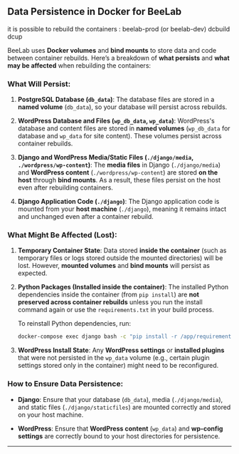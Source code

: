 ## Data Persistence in Docker for BeeLab


it is possible to rebuild the containers :
beelab-prod (or beelab-dev)
dcbuild
dcup


BeeLab uses **Docker volumes** and **bind mounts** to store data and code between container rebuilds. Here’s a breakdown of **what persists** and **what may be affected** when rebuilding the containers:

### **What Will Persist:**

1. **PostgreSQL Database (`db_data`)**:
   The database files are stored in a **named volume** (`db_data`), so your database will persist across rebuilds.

2. **WordPress Database and Files (`wp_db_data`, `wp_data`)**:
   WordPress's database and content files are stored in **named volumes** (`wp_db_data` for database and `wp_data` for site content). These volumes persist across container rebuilds.

3. **Django and WordPress Media/Static Files (`./django/media`, `./wordpress/wp-content`)**:
   The **media files** in Django (`./django/media`) and **WordPress content** (`./wordpress/wp-content`) are stored **on the host** through **bind mounts**. As a result, these files persist on the host even after rebuilding containers.

4. **Django Application Code (`./django`)**:
   The Django application code is mounted from your **host machine** (`./django`), meaning it remains intact and unchanged even after a container rebuild.

### **What Might Be Affected (Lost):**

1. **Temporary Container State**:
   Data stored **inside the container** (such as temporary files or logs stored outside the mounted directories) will be lost. However, **mounted volumes** and **bind mounts** will persist as expected.

2. **Python Packages (Installed inside the container)**:
   The installed Python dependencies inside the container (from `pip install`) are **not preserved across container rebuilds** unless you run the install command again or use the `requirements.txt` in your build process.

   To reinstall Python dependencies, run:

   ```bash
   docker-compose exec django bash -c "pip install -r /app/requirements.txt"
   ```

3. **WordPress Install State**:
   Any **WordPress settings** or **installed plugins** that were not persisted in the `wp_data` volume (e.g., certain plugin settings stored only in the container) might need to be reconfigured.

### **How to Ensure Data Persistence**:

* **Django**: Ensure that your database (`db_data`), media (`./django/media`), and static files (`./django/staticfiles`) are mounted correctly and stored on your host machine.

* **WordPress**: Ensure that **WordPress content** (`wp_data`) and **wp-config settings** are correctly bound to your host directories for persistence.

---
